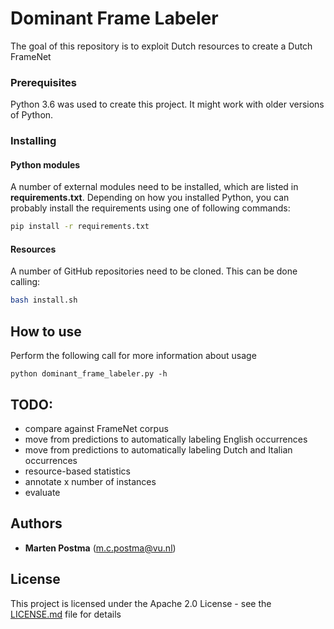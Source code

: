 # Dominant Frame Labeler

The goal of this repository is to exploit Dutch resources to create a Dutch FrameNet

### Prerequisites
Python 3.6 was used to create this project. It might work with older versions of Python.

### Installing


#### Python modules

A number of external modules need to be installed, which are listed in **requirements.txt**.
Depending on how you installed Python, you can probably install the requirements using one of following commands:
```bash
pip install -r requirements.txt
```

#### Resources
A number of GitHub repositories need to be cloned. This can be done calling:
```bash
bash install.sh
```

## How to use
Perform the following call for more information about usage
```
python dominant_frame_labeler.py -h
```

## TODO:
* compare against FrameNet corpus 
* move from predictions to automatically labeling English occurrences
* move from predictions to automatically labeling Dutch and Italian occurrences
* resource-based statistics
* annotate x number of instances
* evaluate

## Authors
* **Marten Postma** (m.c.postma@vu.nl)

## License
This project is licensed under the Apache 2.0 License - see the [LICENSE.md](LICENSE.md) file for details
